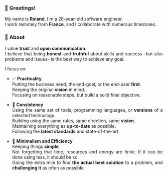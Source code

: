 <div align=justify>

### 👋 **Greetings!**

My name is **Roland**, I'm a 28-year-old software engineer.  
I work remotely from **France**, and I collaborate with numerous timezones.

### 🌱 **About**

I value **trust** and **open communication**.  
I believe that being **honest** and **truthful** about skills and success -but also problems and issues- is the best way to achieve any goal.

I focus on:

- ✅ **Practicality**  
Putting the business need, the end-goal, or the end-user **first**.  
Keeping the original **vision** in mind.  
Focusing on reasonable steps, but build a solid final objective.

- 🔄 **Consistency**  
Using the same set of tools, programming languages, or **versions** of a selected technology.  
Building using the same rules, same direction, same **vision**.  
Maintaining everything as **up-to-date** as possible.  
Following the **latest standards** and state-of-the-art.

- 💎 **Minimalism and Efficiency**  
Keeping things **simple**.  
Not forgetting that time, resources and energy are finite. If it can be done using less, it should be so.  
Going the extra mile to find **the actual best solution** to a problem, and **challenging it** as often as possible.

</div>
